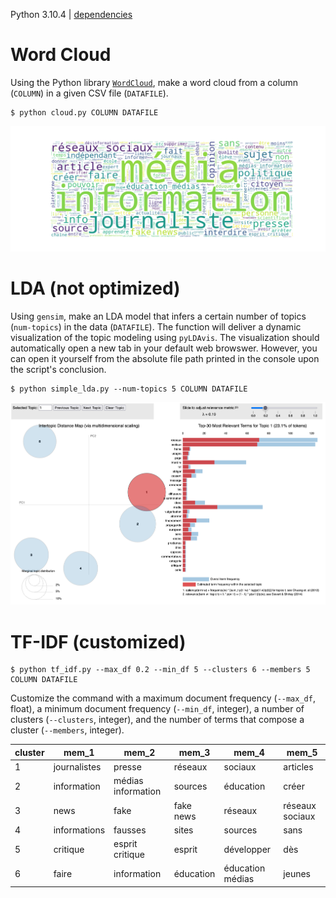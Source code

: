 Python 3.10.4 | [dependencies](requirements.txt)
# Word Cloud
Using the Python library [`WordCloud`](https://pypi.org/project/wordcloud/), make a word cloud from a column (`COLUMN`) in a given CSV file (`DATAFILE`).

```shell
$ python cloud.py COLUMN DATAFILE
```
![word cloud](wordcloud.png)

# LDA (not optimized)
Using `gensim`, make an LDA model that infers a certain number of topics (`num-topics`) in the data (`DATAFILE`). The function will deliver a dynamic visualization of the topic modeling using `pyLDAvis`. The visualization should automatically open a new tab in your default web browswer. However, you can open it yourself from the absolute file path printed in the console upon the script's conclusion.
```shell
$ python simple_lda.py --num-topics 5 COLUMN DATAFILE
```
![dynamic LDA visualization in a web browswer](LDAvis_example.png)

# TF-IDF (customized)

```shell
$ python tf_idf.py --max_df 0.2 --min_df 5 --clusters 6 --members 5 COLUMN DATAFILE
```

Customize the command with a maximum document frequency (`--max_df`, float), a minimum document frequency (`--min_df`, integer), a number of clusters (`--clusters`, integer), and the number of terms that compose a cluster (`--members`, integer).

|cluster|mem_1|mem_2|mem_3|mem_4|mem_5|
|-|-|-|-|-|-|
1|journalistes|presse|réseaux|sociaux|articles
2|information|médias information|sources|éducation|créer
3|news|fake|fake news|réseaux|réseaux sociaux
4|informations|fausses|sites|sources|sans
5|critique|esprit critique|esprit|développer|dès
6|faire|information|éducation|éducation médias|jeunes
